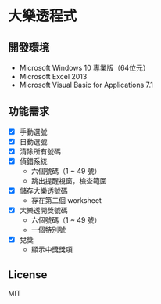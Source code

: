# 大樂透程式

## 開發環境

- Microsoft Windows 10 專業版（64位元）
- Microsoft Excel 2013
- Microsoft Visual Basic for Applications 7.1

## 功能需求

- [x] 手動選號
- [x] 自動選號
- [x] 清除所有號碼
- [x] 偵錯系統
  - 六個號碼（1 ~ 49 號）
  - 跳出提醒視窗，檢查範圍
- [x] 儲存大樂透號碼
	- 存在第二個 worksheet
- [x] 大樂透開獎號碼
	- 六個號碼（1 ~ 49 號）
	- 一個特別號
- [x] 兌獎
	- 顯示中獎獎項

## License

MIT

